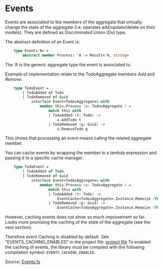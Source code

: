 # Events

Events are associated to the members of the aggregate that virtually change the state of the aggregate (i.e. operates  add/update/delete on their models).  They are defined as Discriminated Union (Du) type. 

The abstract definition of an Event is: 

```FSharp
    type Event<'A> =
        abstract member Process: 'A -> Result<'A, string>
```
The _'A_ is the generic aggregate type the event is associated to.

Example of implementation relate to the TodoAggregate members _Add_ and _Remove_:

```Fsharp
    type TodoEvent =
        | TodoAdded of Todo
        | TodoRemoved of Guid
            interface Event<TodosAggregate> with
                member this.Process (x: TodosAggregate ) =
                    match this with
                    | TodoAdded (t: Todo) -> 
                        x.AddTodo t
                    | TodoRemoved (g: Guid) -> 
                        x.RemoveTodo g

```
This shows that processing an event means calling the related aggregate member.

You can cache events by wrapping the member in a lambda expression and passing it to a specific cache manager. 

```Fsharp
    type TodoEvent =
        | TodoAdded of Todo
        | TodoRemoved of Guid
            interface Event<TodosAggregate> with
                member this.Process (x: TodosAggregate ) =
                    match this with
                    | TodoAdded (t: Todo) -> 
                        EventCache<TodosAggregate>.Instance.Memoize (fun () -> x.AddTodo t) (x, [TodoAdded t]) 
                    | TodoRemoved (g: Guid) -> 
                        EventCache<TodosAggregate>.Instance.Memoize (fun () -> x.RemoveTodo g) (x, [TodoRemoved t]) 
```

However, caching events does not show so much improvement so far. Looks more promising the caching of the state of the aggregate (see the next section).

Therefore event Caching is disabled by default. See "EVENTS_CACHING_ENABLED" in the project file: [project file](https://github.com/tonyx/Sharpino/blob/main/Sharpino.Lib/Sharpino.Lib.fsproj)
 To enabled the caching of events, the library must be compiled with the following compilation symbol: `EVENTS_CACHING_ENABLED`.

Source:  [Events.fs](https://github.com/tonyx/Sharpino/blob/main/Sharpino.Sample/aggregates/Todos/Events.fs)

